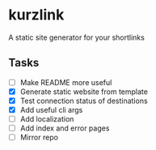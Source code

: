 # kurzlink
A static site generator for your shortlinks

## Tasks
- [ ] Make README more useful
- [x] Generate static website from template
- [x] Test connection status of destinations
- [x] Add useful cli args
- [ ] Add localization
- [ ] Add index and error pages
- [ ] Mirror repo
